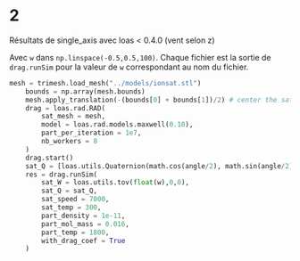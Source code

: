 # 2
Résultats de single_axis avec loas < 0.4.0 (vent selon z)

Avec `w` dans `np.linspace(-0.5,0.5,100)`. Chaque fichier est la sortie de `drag.runSim` pour la valeur de `w` correspondant au nom du fichier.
```python
mesh = trimesh.load_mesh("../models/ionsat.stl")
    bounds = np.array(mesh.bounds)
    mesh.apply_translation(-(bounds[0] + bounds[1])/2) # center the satellite (the mass center should be on 0,0)
    drag = loas.rad.RAD(
        sat_mesh = mesh,
        model = loas.rad.models.maxwell(0.10),
        part_per_iteration = 1e7,
        nb_workers = 8
    )
    drag.start()
    sat_Q = [loas.utils.Quaternion(math.cos(angle/2), math.sin(angle/2), 0, 0) for angle in np.linspace(0, math.pi/2, 100)]
    res = drag.runSim(
        sat_W = loas.utils.tov(float(w),0,0),
        sat_Q = sat_Q,
        sat_speed = 7000,
        sat_temp = 300,
        part_density = 1e-11,
        part_mol_mass = 0.016,
        part_temp = 1800,
        with_drag_coef = True
    )
```
